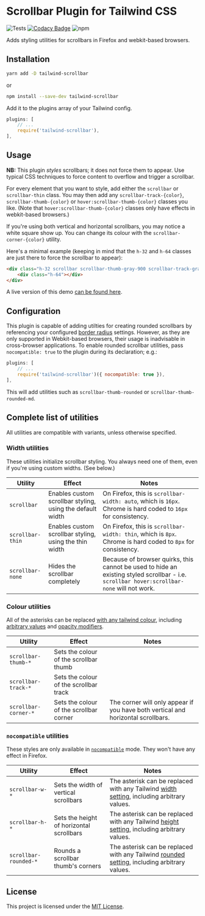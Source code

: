 # Scrollbar Plugin for Tailwind CSS
![Tests](https://github.com/adoxography/tailwind-scrollbar/workflows/Tests/badge.svg)
[![Codacy Badge](https://app.codacy.com/project/badge/Grade/af892fe4afc048c4860462c5fc736675)](https://www.codacy.com/gh/adoxography/tailwind-scrollbar/dashboard?utm_source=github.com&amp;utm_medium=referral&amp;utm_content=adoxography/tailwind-scrollbar&amp;utm_campaign=Badge_Grade)
![npm](https://img.shields.io/npm/dt/tailwind-scrollbar)

Adds styling utilities for scrollbars in Firefox and webkit-based browsers.

## Installation

```bash
yarn add -D tailwind-scrollbar
```
or
```bash
npm install --save-dev tailwind-scrollbar
```

Add it to the plugins array of your Tailwind config.

```js
plugins: [
    // ...
    require('tailwind-scrollbar'),
],
```

## Usage

**NB:** This plugin *styles* scrollbars; it does not force them to appear. Use typical CSS techniques to force content to overflow and trigger a scrollbar.

For every element that you want to style, add either the `scrollbar` or `scrollbar-thin` class. You may then add any `scrollbar-track-{color}`, `scrollbar-thumb-{color}` or `hover:scrollbar-thumb-{color}` classes you like. (Note that `hover:scrollbar-thumb-{color}` classes only have effects in webkit-based browsers.)

If you're using both vertical and horizontal scrollbars, you may notice a white square show up. You can change its colour with the `scrollbar-corner-{color}` utility.

Here's a minimal example (keeping in mind that the `h-32` and `h-64` classes are just there to force the scrollbar to appear):

```html
<div class="h-32 scrollbar scrollbar-thumb-gray-900 scrollbar-track-gray-100">
    <div class="h-64"></div>
</div>
```

A live version of this demo [can be found here](https://tailwind-scrollbar-example.adoxography.repl.co/).

## Configuration

This plugin is capable of adding utilties for creating rounded scrollbars by referencing your configured [border radius](https://tailwindcss.com/docs/border-radius#customizing) settings. However, as they are only supported in Webkit-based browsers, their usage is inadvisable in cross-browser applications. To enable rounded scrollbar utilities, pass `nocompatible: true` to the plugin during its declaration; e.g.:

```js
plugins: [
    // ...
    require('tailwind-scrollbar')({ nocompatible: true }),
],
```

This will add utilities such as `scrollbar-thumb-rounded` or `scrollbar-thumb-rounded-md`.

## Complete list of utilities
All utilities are compatible with variants, unless otherwise specified.

### Width utilities
These utilities initialize scrollbar styling. You always need one of them, even if you're using custom widths. (See below.)

| Utility     | Effect | Notes |
|-------------|--------|-------|
| `scrollbar` | Enables custom scrollbar styling, using the default width | On Firefox, this is `scrollbar-width: auto`, which is `16px`. Chrome is hard coded to `16px` for consistency. |
| `scrollbar-thin` | Enables custom scrollbar styling, using the thin width | On Firefox, this is `scrollbar-width: thin`, which is `8px`. Chrome is hard coded to `8px` for consistency. |
| `scrollbar-none` | Hides the scrollbar completely | Because of browser quirks, this cannot be used to hide an existing styled scrollbar - i.e. `scrollbar hover:scrollbar-none` will not work. |

### Colour utilities
All of the asterisks can be replaced [with any tailwind colour](https://tailwindcss.com/docs/customizing-colors#using-custom-colors), including [arbitrary values](https://tailwindcss.com/docs/adding-custom-styles#using-arbitrary-values) and [opacity modifiers](https://tailwindcss.com/docs/background-color#changing-the-opacity).

| Utility     | Effect | Notes |
|-------------|--------|-------|
| `scrollbar-thumb-*` | Sets the colour of the scrollbar thumb | |
| `scrollbar-track-*` | Sets the colour of the scrollbar track | |
| `scrollbar-corner-*` | Sets the colour of the scrollbar corner | The corner will only appear if you have both vertical and horizontal scrollbars. |

### `nocompatible` utilities
These styles are only available in [`nocompatible`](#configuration) mode. They won't have any effect in Firefox.

| Utility     | Effect | Notes |
|-------------|--------|-------|
|  `scrollbar-w-*`  | Sets the width of vertical scrollbars | The asterisk can be replaced with any Tailwind [width setting](https://tailwindcss.com/docs/width), including arbitrary values. |
|  `scrollbar-h-*`  | Sets the height of horizontal scrollbars | The asterisk can be replaced with any Tailwind [height setting](https://tailwindcss.com/docs/height), including arbitrary values. |
| `scrollbar-rounded-*` | Rounds a scrollbar thumb's corners | The asterisk can be replaced with any Tailwind [rounded setting](https://tailwindcss.com/docs/border-radius#using-custom-values), including arbitrary values. |

## License

This project is licensed under the [MIT License](/LICENSE).
